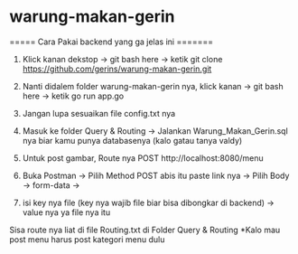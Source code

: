 # warung-makan-gerin

===== Cara Pakai backend yang ga jelas ini =======

1. Klick kanan dekstop -> git bash here -> ketik git clone https://github.com/gerins/warung-makan-gerin.git
2. Nanti didalem folder warung-makan-gerin nya, klick kanan -> git bash here -> ketik go run app.go
3. Jangan lupa sesuaikan file config.txt nya
4. Masuk ke folder Query & Routing -> Jalankan Warung_Makan_Gerin.sql nya biar kamu punya databasenya (kalo gatau tanya valdy)

5. Untuk post gambar, Route nya POST http://localhost:8080/menu 
6. Buka Postman -> Pilih Method POST abis itu paste link nya -> Pilih Body -> form-data -> 
7. isi key nya file (key nya wajib file biar bisa dibongkar di backend) -> value nya ya file nya itu

Sisa route nya liat di file Routing.txt di Folder Query & Routing
*Kalo mau post menu harus post kategori menu dulu
